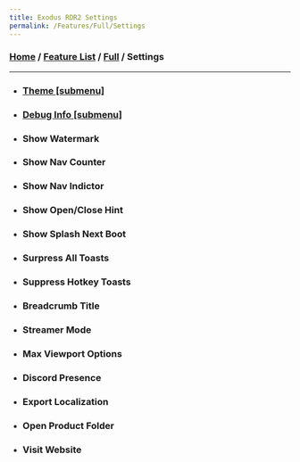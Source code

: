 ```yaml
---
title: Exodus RDR2 Settings
permalink: /Features/Full/Settings
---
```

### [Home](../../../index.md) / [Feature List](/Features) / [Full](/Features/Full) / Settings
---
- ### [Theme [submenu]](Settings/Theme)
- ### [Debug Info [submenu]](Settings/DebugInfo)
- ### Show Watermark
- ### Show Nav Counter
- ### Show Nav Indictor
- ### Show Open/Close Hint
- ### Show Splash Next Boot
- ### Surpress All Toasts
- ### Suppress Hotkey Toasts
- ### Breadcrumb Title
- ### Streamer Mode
- ### Max Viewport Options
- ### Discord Presence
- ### Export Localization
- ### Open Product Folder
- ### Visit Website
